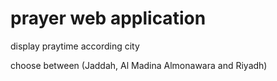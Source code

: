 # prayer web application 


display praytime according city 

choose between (Jaddah, Al Madina Almonawara and Riyadh) 

